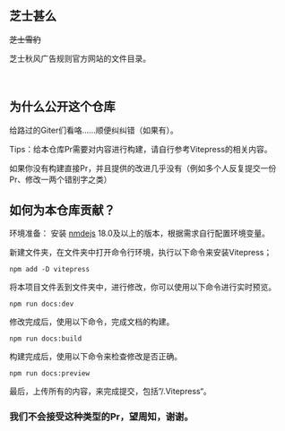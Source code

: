 ## 芝士甚么

~~芝士雪豹~~

芝士秋风广告规则官方网站的文件目录。

<br>

## 为什么公开这个仓库

给路过的Giter们看咯......顺便纠纠错（如果有）。

Tips：给本仓库Pr需要对内容进行构建，请自行参考Vitepress的相关内容。

如果你没有构建直接Pr，并且提供的改进几乎没有（例如多个人反复提交一份Pr、修改一两个错别字之类）

## 如何为本仓库贡献？
环境准备：
安装 [nmdejs](https://nodejs.org/) 18.0及以上的版本，根据需求自行配置环境变量。

新建文件夹，在文件夹中打开命令行环境，执行以下命令来安装Vitepress；

```nodejs
npm add -D vitepress
```

将本项目文件丢到文件夹中，进行修改，你可以使用以下命令进行实时预览。
```
npm run docs:dev
```

修改完成后，使用以下命令，完成文档的构建。
```
npm run docs:build
```
构建完成后，使用以下命令来检查修改是否正确。
```
npm run docs:preview
```

最后，上传所有的内容，来完成提交，包括”/.Vitepress“。

### 我们不会接受这种类型的Pr，望周知，谢谢。

